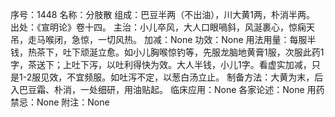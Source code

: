 序号：1448
名称：分肢散
组成：巴豆半两（不出油），川大黄1两，朴消半两。
出处：《宣明论》卷十四。
主治：小儿卒风，大人口眼喎斜，风涎裹心，惊痫天吊，走马喉闭，急惊，一切风热。
加减：None
功效：None
用法用量：每服半钱，热茶下，吐下顽涎立愈。如小儿胸喉惊钓等，先服龙脑地黄膏1服，次服此药1字，茶送下；上吐下泻，以吐利得快为效。大人半钱，小儿1字。看虚实加减，只是1-2服见效，不宜频服。如吐泻不定，以葱白汤立止。
制备方法：大黄为末，后入巴豆霜、朴消，一处细研，用油贴起。
临床应用：None
各家论述：None
用药禁忌：None
附注：None
